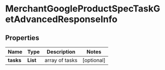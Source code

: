 # MerchantGoogleProductSpecTaskGetAdvancedResponseInfo


## Properties

| Name | Type | Description | Notes |
|------------ | ------------- | ------------- | -------------|
**tasks** | **List<MerchantGoogleProductSpecTaskGetAdvancedTaskInfo>** | array of tasks |[optional]|